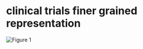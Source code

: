 # clinical trials finer grained representation
 
![Figure 1](https://raw.github.com/xuanyshi/repositpry/master/clinical-trials-finer-grained-representation/imgs/figure_1.png)